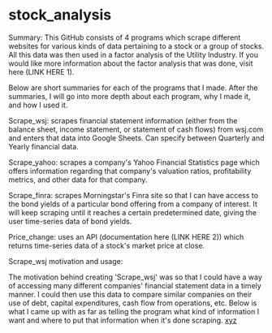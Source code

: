 # stock_analysis
Summary: This GitHub consists of 4 programs which scrape different websites for various kinds of data pertaining to a stock or a group of stocks. All this data was then used in a factor analysis of the Utility Industry. If you would like more information about the factor analysis that was done, visit here (LINK HERE 1). 

Below are short summaries for each of the programs that I made. After the summaries, I will go into more depth about each program, why I made it, and how I used it. 

Scrape_wsj: scrapes financial statement information (either from the balance sheet, income statement, or statement of cash flows) from wsj.com and enters that data into Google Sheets. Can specify between Quarterly and Yearly financial data. 

Scrape_yahoo: scrapes a company's Yahoo Financial Statistics page which offers information regarding that company's valuation ratios, profitability metrics, and other data for that company. 

Scrape_finra: scrapes Morningstar's Finra site so that I can have access to the bond yields of a particular bond offering from a company of interest. It will keep scraping until it reaches a certain predetermined date, giving the user time-series data of bond yields. 

Price_change: uses an API (documentation here (LINK HERE 2)) which returns time-series data of a stock's market price at close.



Scrape_wsj motivation and usage:

The motivation behind creating 'Scrape_wsj' was so that I could have a way of accessing many different companies' financial statement data in a timely manner. I could then use this data to compare similar companies on their use of debt, capital expenditures, cash flow from operations, etc. Below is what I came up with as far as telling the program what kind of information I want and where to put that information when it's done scraping. 
[xyz](docs/github1.PNG)
